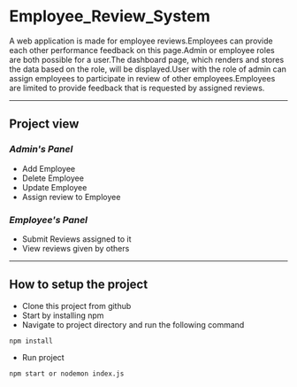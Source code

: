 # Employee_Review_System
A web application is made for employee reviews.Employees can provide each other performance feedback on this page.Admin or employee roles are both possible for a user.The dashboard page, which renders and stores the data based on the role, will be displayed.User with the role of admin can assign employees to participate in review of other employees.Employees are limited to provide feedback that is requested by assigned reviews.
_______________________________________________________________________________________________________________________________________________________________________________________________________________________

## **Project view**
### *Admin's Panel*
  * Add Employee
  * Delete Employee
  * Update Employee
  * Assign review to Employee
    
### *Employee's Panel*
  * Submit Reviews assigned to it
  * View reviews given by others
_______________________________________________________________________________________________________________________________________________________________________________________________________________________

## **How to setup the project**
* Clone this project from github
* Start by installing npm
* Navigate to project directory and run the following command
````
npm install
``````
* Run project
````
npm start or nodemon index.js
````
  

